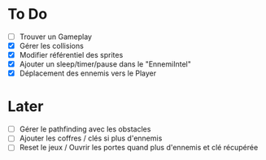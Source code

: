 # To Do

- [ ] Trouver un Gameplay
- [x] Gérer les collisions
- [x] Modifier référentiel des sprites
- [x] Ajouter un sleep/timer/pause dans le "EnnemiIntel"
- [x] Déplacement des ennemis vers le Player

# Later

- [ ] Gérer le pathfinding avec les obstacles
- [ ] Ajouter les coffres / clés si plus d'ennemis
- [ ] Reset le jeux / Ouvrir les portes quand plus d'ennemis et clé récupérée
